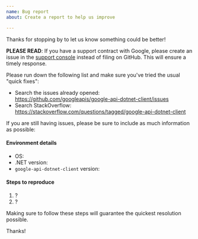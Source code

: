 ```yaml
---
name: Bug report
about: Create a report to help us improve

---
```


Thanks for stopping by to let us know something could be better!

**PLEASE READ**: If you have a support contract with Google, please create an issue in the [support console](https://cloud.google.com/support/) instead of filing on GitHub. This will ensure a timely response.

Please run down the following list and make sure you've tried the usual "quick fixes":

  - Search the issues already opened: https://github.com/googleapis/google-api-dotnet-client/issues
  - Search StackOverflow: https://stackoverflow.com/questions/tagged/google-api-dotnet-client

If you are still having issues, please be sure to include as much information as possible:

#### Environment details

  - OS:
  - .NET version:
  - `google-api-dotnet-client` version:

#### Steps to reproduce

  1. ?
  2. ?

Making sure to follow these steps will guarantee the quickest resolution possible.

Thanks!
